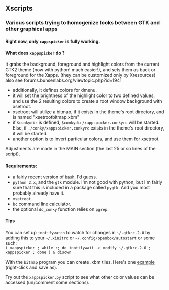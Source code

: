 ## Xscripts

### Various scripts trying to homogenize looks between GTK and other graphical apps

#### Right now, only `xappspicker` is fully working.

#### What does `xappspicker` do ?
It grabs the background, foreground and highlight colors from the current GTK2
theme (now with python! much easier!), and sets them as back or foreground 
for the Xapps. (they can be customized only by Xresources)
also see forums.bunsenlabs.org/viewtopic.php?id=1941

- additionally, it defines colors for dmenu.
- it will set the brightness of the highlight color to two defined values,  
  and use the 2 resulting colors to create a root window background with xsetroot.
- xsetroot will utilize a bitmap, if it exists in the theme's root directory,
  and is named "xsetrootbitmap.xbm"
- if `$conkydir` is defined, `$conkydir/xappspicker.conkyrc` will be started.
  Else, if `./conky/xappspicker.conkyrc` exists in the theme's root directory,
  it will be started.
- another option is to invert particular colors, and use them for xsetroot.
   
Adjustments are made in the MAIN section (the last 25 or so lines of the script).

#### Requirements:

- a fairly recent version of `bash`, I'd guess.  
- `python 2.x`, and the `gtk` module. I'm not good with python, but I'm fairly 
  sure that this is included in a package called `pygtk`. And you most probably
  already have it.
- `xsetroot`
- `bc` command line calculator.
- the optional `do_conky` function relies on `pgrep`.
 
#### Tips

You can set up `inotifywatch` to watch for changes in `~/.gtkrc-2.0` by adding
this to your `~/.xinitrc` or `~/.config/openbox/autostart` or some such:  
`( xappspicker ; while :; do inotifywait -e modify ~/.gtkrc-2.0 ; xappspicker ; done ) & disown`

With the `bitmap` program you can create .xbm tiles. Here's one [example][1]
(right-click and save as).

Try out the `xappspicker.py` script to see what other color values can be accessed
(un/comment some sections).

[1]: https://gist.githubusercontent.com/dcat/896ff92229de70e4e5ca/raw/7399f404afbf5159758cf11a6a3e6117e7acf748/tile.xbm